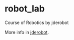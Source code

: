 # robot_lab
Course of Robotics by jderobot

More info in [jderobot](http://jderobot.org/Main_Page).

